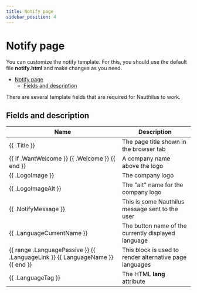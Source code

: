 ```yaml
---
title: Notify page
sidebar_position: 4
---
```

# Notify page

You can customize the notify template. For this, you should use the default file **notify.html** and make changes as you
need.

<!-- TOC -->
* [Notify page](#notify-page)
  * [Fields and description](#fields-and-description)
<!-- TOC -->

There are several template fields that are required for Nauthilus to work.

## Fields and description

| Name                                                                                          | Description                                             |
|-----------------------------------------------------------------------------------------------|---------------------------------------------------------|
| \{\{ .Title \}\}                                                                              | The page title shown in the browser tab                 |
| \{\{ if .WantWelcome \}\} \{\{ .Welcome \}\} \{\{ end \}\}                                    | A company name above the logo                           |
| \{\{ .LogoImage \}\}                                                                          | The company logo                                        |
| \{\{ .LogoImageAlt \}\}                                                                       | The "alt" name for the company logo                     |
| \{\{ .NotifyMessage \}\}                                                                      | This is some Nauthilus message sent to the user         |
| \{\{ .LanguageCurrentName \}\}                                                                | The button name of the currently displayed language     |
| \{\{ range .LanguagePassive \}\} \{\{ .LanguageLink \}\} \{\{ LanguageName \}\} \{\{ end \}\} | This block is used to render alternative page languages | 
| \{\{ .LanguageTag \}\}                                                                        | The HTML **lang** attribute                             |
